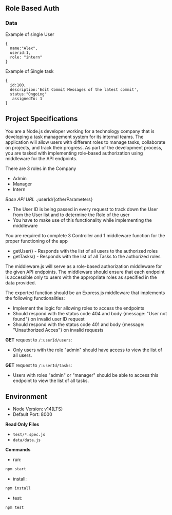 ## Role Based Auth

### Data

Example of single User 

```
{
  name:"Alex",
  userid:1,
  role: "intern"
}
```

Example of Single task

```
{
  id:100,
  description:'Edit Commit Messages of the latest commit',
  status:"Ongoing"
   assignedTo: 1      
}
```

## Project Specifications 

You are a Node.js developer working for a technology company that is developing a task management system for its internal teams. The application will allow users with different roles to manage tasks, collaborate on projects, and track their progress. As part of the development process, you are tasked with implementing role-based authorization using middleware for the API endpoints.

There are 3 roles in the Company
 - Admin
 - Manager
 - Intern

_Base API URL_ .;userId/{otherParameters}
 - The User ID is being passed in every request to track down the User from the User list and to determine the Role of the user
 - You have to make use of this functionality while implementing the middleware


You are required to complete 3 Controller and 1 middleware function for the proper functioning of the app

  - getUser() - Responds with the list of all users to the authorized roles
  - getTasks() - Responds with the list of all Tasks to the authorized roles

The middleware.js will serve as a role-based authorization middleware for the given API endpoints. The middleware should ensure that each endpoint is accessible only to users with the appropriate roles as specified in the data provided.

The exported function should be an Express.js middleware that implements the following functionalities:

- Implement the logic for allowing roles to access the endpoints
- Should respond with the status code 404 and body {message: "User not found"} on invalid user ID request
- Should respond with the status code 401 and body {message: "Unauthorized Acces"} on invalid requests

 
**GET** request to `/:userId/users`:

- Only users with the role "admin" should have access to view the list of all users.

**GET** request to `/:userId/tasks`:

- Users with roles "admin" or "manager" should be able to access this endpoint to view the list of all tasks.


## Environment
- Node Version: v14(LTS)
- Default Port: 8000

**Read Only Files**
- `test/*.spec.js`
- `data/data.js`


**Commands**
- run: 
```bash
npm start
```
- install: 
```bash
npm install
```
- test: 
```bash
npm test
```

